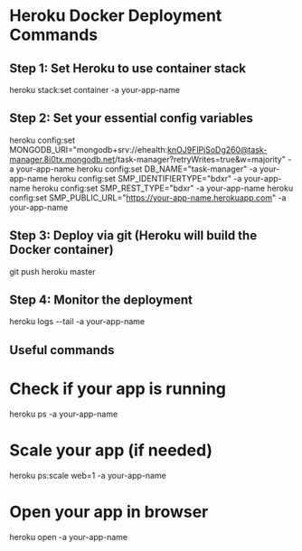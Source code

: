 # Heroku Docker Deployment Commands

## Step 1: Set Heroku to use container stack

heroku stack:set container -a your-app-name

## Step 2: Set your essential config variables

heroku config:set MONGODB_URI="mongodb+srv://ehealth:knOJ9FlPjSoDg260@task-manager.8i0tx.mongodb.net/task-manager?retryWrites=true&w=majority" -a your-app-name
heroku config:set DB_NAME="task-manager" -a your-app-name
heroku config:set SMP_IDENTIFIERTYPE="bdxr" -a your-app-name
heroku config:set SMP_REST_TYPE="bdxr" -a your-app-name
heroku config:set SMP_PUBLIC_URL="<https://your-app-name.herokuapp.com>" -a your-app-name

## Step 3: Deploy via git (Heroku will build the Docker container)

git push heroku master

## Step 4: Monitor the deployment

heroku logs --tail -a your-app-name

## Useful commands

# Check if your app is running

heroku ps -a your-app-name

# Scale your app (if needed)

heroku ps:scale web=1 -a your-app-name

# Open your app in browser

heroku open -a your-app-name
